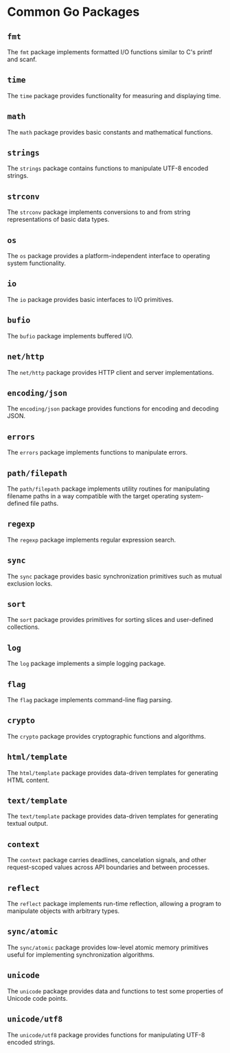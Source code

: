 
# Common Go Packages

## `fmt`
The `fmt` package implements formatted I/O functions similar to C's printf and scanf.

## `time`
The `time` package provides functionality for measuring and displaying time.

## `math`
The `math` package provides basic constants and mathematical functions.

## `strings`
The `strings` package contains functions to manipulate UTF-8 encoded strings.

## `strconv`
The `strconv` package implements conversions to and from string representations of basic data types.

## `os`
The `os` package provides a platform-independent interface to operating system functionality.

## `io`
The `io` package provides basic interfaces to I/O primitives.

## `bufio`
The `bufio` package implements buffered I/O.

## `net/http`
The `net/http` package provides HTTP client and server implementations.

## `encoding/json`
The `encoding/json` package provides functions for encoding and decoding JSON.

## `errors`
The `errors` package implements functions to manipulate errors.

## `path/filepath`
The `path/filepath` package implements utility routines for manipulating filename paths in a way compatible with the target operating system-defined file paths.

## `regexp`
The `regexp` package implements regular expression search.

## `sync`
The `sync` package provides basic synchronization primitives such as mutual exclusion locks.

## `sort`
The `sort` package provides primitives for sorting slices and user-defined collections.

## `log`
The `log` package implements a simple logging package.

## `flag`
The `flag` package implements command-line flag parsing.

## `crypto`
The `crypto` package provides cryptographic functions and algorithms.

## `html/template`
The `html/template` package provides data-driven templates for generating HTML content.

## `text/template`
The `text/template` package provides data-driven templates for generating textual output.

## `context`
The `context` package carries deadlines, cancelation signals, and other request-scoped values across API boundaries and between processes.

## `reflect`
The `reflect` package implements run-time reflection, allowing a program to manipulate objects with arbitrary types.

## `sync/atomic`
The `sync/atomic` package provides low-level atomic memory primitives useful for implementing synchronization algorithms.

## `unicode`
The `unicode` package provides data and functions to test some properties of Unicode code points.

## `unicode/utf8`
The `unicode/utf8` package provides functions for manipulating UTF-8 encoded strings.

